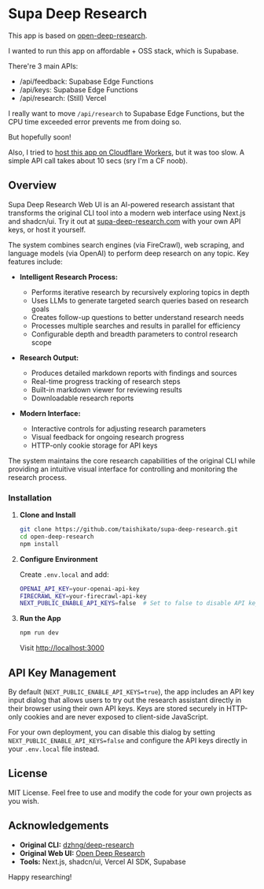 # Supa Deep Research

This app is based on [open-deep-research](https://github.com/fdarkaou/open-deep-research).

I wanted to run this app on affordable + OSS stack, which is Supabase.

There're 3 main APIs:
- /api/feedback: Supabase Edge Functions
- /api/keys: Supabase Edge Functions
- /api/research: (Still) Vercel

I really want to move `/api/research` to Supabase Edge Functions, but the CPU time exceeded error prevents me from doing so.

But hopefully soon!

Also, I tried to [host this app on Cloudflare Workers](https://x.com/martindonadieu/status/1889630161819074988), but it was too slow. A simple API call takes about 10 secs (sry I'm a CF noob).

## Overview

Supa Deep Research Web UI is an AI-powered research assistant that transforms the original CLI tool into a modern web interface using Next.js and shadcn/ui. Try it out at [supa-deep-research.com](https://www.supa-deep-research.com) with your own API keys, or host it yourself.

The system combines search engines (via FireCrawl), web scraping, and language models (via OpenAI) to perform deep research on any topic. Key features include:

- **Intelligent Research Process:**

  - Performs iterative research by recursively exploring topics in depth
  - Uses LLMs to generate targeted search queries based on research goals
  - Creates follow-up questions to better understand research needs
  - Processes multiple searches and results in parallel for efficiency
  - Configurable depth and breadth parameters to control research scope

- **Research Output:**

  - Produces detailed markdown reports with findings and sources
  - Real-time progress tracking of research steps
  - Built-in markdown viewer for reviewing results
  - Downloadable research reports

- **Modern Interface:**
  - Interactive controls for adjusting research parameters
  - Visual feedback for ongoing research progress
  - HTTP-only cookie storage for API keys

The system maintains the core research capabilities of the original CLI while providing an intuitive visual interface for controlling and monitoring the research process.


### Installation

1. **Clone and Install**

   ```bash
   git clone https://github.com/taishikato/supa-deep-research.git
   cd open-deep-research
   npm install
   ```

2. **Configure Environment**

   Create `.env.local` and add:

   ```bash
   OPENAI_API_KEY=your-openai-api-key
   FIRECRAWL_KEY=your-firecrawl-api-key
   NEXT_PUBLIC_ENABLE_API_KEYS=false  # Set to false to disable API key dialog
   ```

3. **Run the App**
   ```bash
   npm run dev
   ```
   Visit [http://localhost:3000](http://localhost:3000)

## API Key Management

By default (`NEXT_PUBLIC_ENABLE_API_KEYS=true`), the app includes an API key input dialog that allows users to try out the research assistant directly in their browser using their own API keys. Keys are stored securely in HTTP-only cookies and are never exposed to client-side JavaScript.

For your own deployment, you can disable this dialog by setting `NEXT_PUBLIC_ENABLE_API_KEYS=false` and configure the API keys directly in your `.env.local` file instead.

## License

MIT License. Feel free to use and modify the code for your own projects as you wish.

## Acknowledgements

- **Original CLI:** [dzhng/deep-research](https://github.com/dzhng/deep-research)
- **Original Web UI:** [Open Deep Research](https://anotherwrapper.com/open-deep-research)
- **Tools:** Next.js, shadcn/ui, Vercel AI SDK, Supabase

Happy researching!
